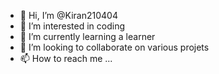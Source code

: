 - 👋 Hi, I’m @Kiran210404
- 👀 I’m interested in coding
- 🌱 I’m currently learning a learner
- 💞️ I’m looking to collaborate on various projets
- 📫 How to reach me ...

<!---
Kiran210404/Kiran210404 is a ✨ special ✨ repository because its `README.md` (this file) appears on your GitHub profile.
You can click the Preview link to take a look at your changes.
--->
